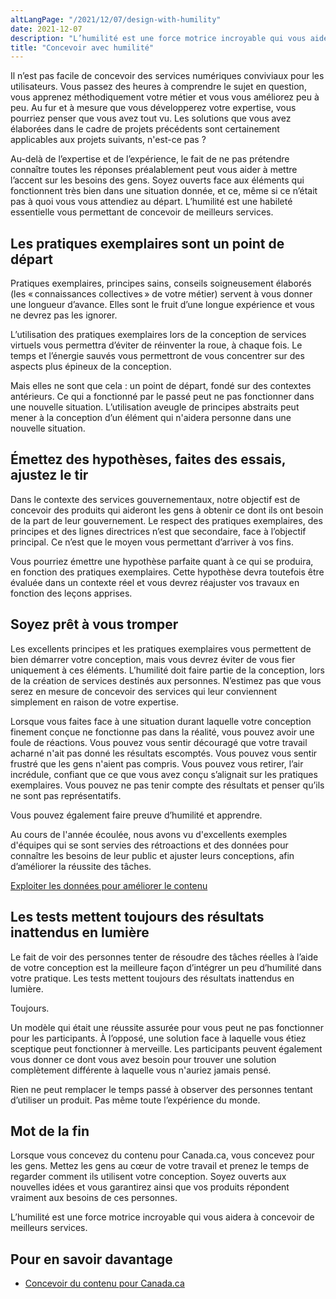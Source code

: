 ```yaml
---
altLangPage: "/2021/12/07/design-with-humility"
date: 2021-12-07
description: "L’humilité est une force motrice incroyable qui vous aidera à concevoir de meilleurs services."
title: "Concevoir avec humilité"
---
```


Il n’est pas facile de concevoir des services numériques conviviaux pour les utilisateurs. Vous passez des heures à comprendre le sujet en question, vous apprenez méthodiquement votre métier et vous vous améliorez peu à peu. Au fur et à mesure que vous développerez votre expertise, vous pourriez penser que vous avez tout vu. Les solutions que vous avez élaborées dans le cadre de projets précédents sont certainement applicables aux projets suivants, n'est-ce pas ? 

Au-delà de l’expertise et de l’expérience, le fait de ne pas prétendre connaître toutes les réponses préalablement peut vous aider à mettre l’accent sur les besoins des gens. Soyez ouverts face aux éléments qui fonctionnent très bien dans une situation donnée, et ce, même si ce n’était pas à quoi vous vous attendiez au départ. L’humilité est une habileté essentielle vous permettant de concevoir de meilleurs services. 

## Les pratiques exemplaires sont un point de départ

Pratiques exemplaires, principes sains, conseils soigneusement élaborés (les « connaissances collectives » de votre métier) servent à vous donner une longueur d’avance. Elles sont le fruit d’une longue expérience et vous ne devrez pas les ignorer. 

L’utilisation des pratiques exemplaires lors de la conception de services virtuels vous permettra d’éviter de réinventer la roue, à chaque fois. Le temps et l’énergie sauvés vous permettront de vous concentrer sur des aspects plus épineux de la conception. 

Mais elles ne sont que cela : un point de départ, fondé sur des contextes antérieurs. Ce qui a fonctionné par le passé peut ne pas fonctionner dans une nouvelle situation. L’utilisation aveugle de principes abstraits peut mener à la conception d’un élément qui n'aidera personne dans une nouvelle situation. 

## Émettez des hypothèses, faites des essais, ajustez le tir

Dans le contexte des services gouvernementaux, notre objectif est de concevoir des produits qui aideront les gens à obtenir ce dont ils ont besoin de la part de leur gouvernement. Le respect des pratiques exemplaires, des principes et des lignes directrices n’est que secondaire, face à l’objectif principal. Ce n’est que le moyen vous permettant d’arriver à vos fins. 

Vous pourriez émettre une hypothèse parfaite quant à ce qui se produira, en fonction des pratiques exemplaires. Cette hypothèse devra toutefois être évaluée dans un contexte réel et vous devrez réajuster vos travaux en fonction des leçons apprises.

## Soyez prêt à vous tromper 

Les excellents principes et les pratiques exemplaires vous permettent de bien démarrer votre conception, mais vous devrez éviter de vous fier uniquement à ces éléments. L’humilité doit faire partie de la conception, lors de la création de services destinés aux personnes. N’estimez pas que vous serez en mesure de concevoir des services qui leur conviennent simplement en raison de votre expertise. 

Lorsque vous faites face à une situation durant laquelle votre conception finement conçue ne fonctionne pas dans la réalité, vous pouvez avoir une foule de réactions. Vous pouvez vous sentir découragé que votre travail acharné n'ait pas donné les résultats escomptés. Vous pouvez vous sentir frustré que les gens n'aient pas compris. Vous pouvez vous retirer, l’air incrédule, confiant que ce que vous avez conçu s’alignait sur les pratiques exemplaires. Vous pouvez ne pas tenir compte des résultats et penser qu’ils ne sont pas représentatifs. 

Vous pouvez également faire preuve d’humilité et apprendre. 

Au cours de l'année écoulée, nous avons vu d'excellents exemples d'équipes qui se sont servies des rétroactions et des données pour connaître les besoins de leur public et ajuster leurs conceptions, afin d’améliorer la réussite des tâches. 

[Exploiter les données pour améliorer le contenu](https://blogue.canada.ca/2021/02/04/les-donnees-a-laction) 

## Les tests mettent toujours des résultats inattendus en lumière

Le fait de voir des personnes tenter de résoudre des tâches réelles à l’aide de votre conception est la meilleure façon d’intégrer un peu d’humilité dans votre pratique. Les tests mettent toujours des résultats inattendus en lumière.

Toujours. 

Un modèle qui était une réussite assurée pour vous peut ne pas fonctionner pour les participants. À l’opposé, une solution face à laquelle vous étiez sceptique peut fonctionner à merveille. Les participants peuvent également vous donner ce dont vous avez besoin pour trouver une solution complètement différente à laquelle vous n'auriez jamais pensé. 

Rien ne peut remplacer le temps passé à observer des personnes tentant d’utiliser un produit. Pas même toute l’expérience du monde. 

## Mot de la fin 

Lorsque vous concevez du contenu pour Canada.ca, vous concevez pour les gens. Mettez les gens au cœur de votre travail et prenez le temps de regarder comment ils utilisent votre conception. Soyez ouverts aux nouvelles idées et vous garantirez ainsi que vos produits répondent vraiment aux besoins de ces personnes.

L’humilité est une force motrice incroyable qui vous aidera à concevoir de meilleurs services.

## Pour en savoir davantage

- [Concevoir du contenu pour Canada.ca ](https://conception.canada.ca/concevoir-contenu.html)